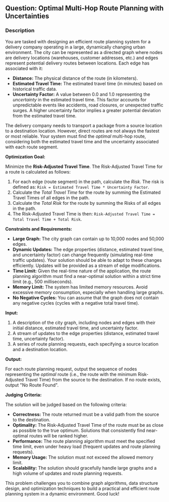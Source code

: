 ## Question: Optimal Multi-Hop Route Planning with Uncertainties

### Description

You are tasked with designing an efficient route planning system for a delivery company operating in a large, dynamically changing urban environment. The city can be represented as a directed graph where nodes are delivery locations (warehouses, customer addresses, etc.) and edges represent potential delivery routes between locations. Each edge has associated with it:

*   **Distance:** The physical distance of the route (in kilometers).
*   **Estimated Travel Time:** The estimated travel time (in minutes) based on historical traffic data.
*   **Uncertainty Factor:** A value between 0.0 and 1.0 representing the *uncertainty* in the estimated travel time. This factor accounts for unpredictable events like accidents, road closures, or unexpected traffic surges. A higher uncertainty factor implies a greater potential deviation from the estimated travel time.

The delivery company needs to transport a package from a source location to a destination location. However, direct routes are not always the fastest or most reliable. Your system must find the *optimal* multi-hop route, considering both the estimated travel time and the uncertainty associated with each route segment.

**Optimization Goal:**

Minimize the **Risk-Adjusted Travel Time**. The Risk-Adjusted Travel Time for a route is calculated as follows:

1.  For each edge (route segment) in the path, calculate the *Risk*. The risk is defined as: `Risk = Estimated Travel Time * Uncertainty Factor`.
2.  Calculate the *Total Travel Time* for the route by summing the Estimated Travel Times of all edges in the path.
3.  Calculate the *Total Risk* for the route by summing the Risks of all edges in the path.
4.  The Risk-Adjusted Travel Time is then: `Risk-Adjusted Travel Time = Total Travel Time + Total Risk`.

**Constraints and Requirements:**

*   **Large Graph:** The city graph can contain up to 10,000 nodes and 50,000 edges.
*   **Dynamic Updates:** The edge properties (distance, estimated travel time, and uncertainty factor) can change frequently (simulating real-time traffic updates). Your solution should be able to adapt to these changes efficiently. Updates will be provided as a stream of edge modifications.
*   **Time Limit:** Given the real-time nature of the application, the route planning algorithm must find a near-optimal solution within a strict time limit (e.g., 500 milliseconds).
*   **Memory Limit:** The system has limited memory resources. Avoid excessive memory consumption, especially when handling large graphs.
*   **No Negative Cycles:** You can assume that the graph does not contain any negative cycles (cycles with a negative total travel time).

**Input:**

1.  A description of the city graph, including nodes and edges with their initial distance, estimated travel time, and uncertainty factor.
2.  A stream of updates to the edge properties (distance, estimated travel time, uncertainty factor).
3.  A series of route planning requests, each specifying a source location and a destination location.

**Output:**

For each route planning request, output the sequence of nodes representing the *optimal* route (i.e., the route with the minimum Risk-Adjusted Travel Time) from the source to the destination. If no route exists, output "No Route Found".

**Judging Criteria:**

The solution will be judged based on the following criteria:

*   **Correctness:** The route returned must be a valid path from the source to the destination.
*   **Optimality:** The Risk-Adjusted Travel Time of the route must be as close as possible to the true optimum. Solutions that consistently find near-optimal routes will be ranked higher.
*   **Performance:** The route planning algorithm must meet the specified time limit, even under heavy load (frequent updates and route planning requests).
*   **Memory Usage:** The solution must not exceed the allowed memory limit.
*   **Scalability:** The solution should gracefully handle large graphs and a high volume of updates and route planning requests.

This problem challenges you to combine graph algorithms, data structure design, and optimization techniques to build a practical and efficient route planning system in a dynamic environment. Good luck!
